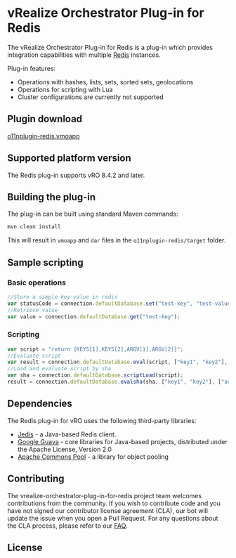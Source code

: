 # vRealize Orchestrator Plug-in for Redis

The vRealize Orchestrator Plug-in for Redis is a plug-in which provides integration capabilities with multiple
[Redis](http://redis.io/) instances.

Plug-in features:

* Operations with hashes, lists, sets, sorted sets, geolocations
* Operations for scripting with Lua
* Cluster configurations are currently not supported

## Plugin download
[o11nplugin-redis.vmoapp](https://github.com/vmware-samples/vrealize-orchestrator-plug-in-for-redis/blob/main/dist/o11nplugin-redis.vmoapp?raw=true)

## Supported platform version
The Redis plug-in supports vRO 8.4.2 and later.

## Building the plug-in

The plug-in can be built using standard Maven commands:

```bash
mvn clean install
```

This will result in `vmoapp` and `dar` files in the `o11nplugin-redis/target` folder.

## Sample scripting

### Basic operations
```javascript
//Store a simple key-value in redis
var statusCode = connection.defaultDatabase.set("test-key", "test-value");
//Retrieve value
var value = connection.defaultDatabase.get("test-key");
```

### Scripting
```javascript
var script = "return {KEYS[1],KEYS[2],ARGV[1],ARGV[2]}";
//Evaluate script
var result = connection.defaultDatabase.eval(script, ["key1", "key2"], ["arg1", "arg2"]);
//Load and evaluate script by sha
var sha = connection.defaultDatabase.scriptLoad(script);
result = connection.defaultDatabase.evalsha(sha, ["key1", "key2"], ["arg1", "arg2"]);
```

## Dependencies
The Redis plug-in for vRO uses the following third-party libraries:
* [Jedis](https://github.com/xetorthio/jedis) - a Java-based Redis client.
* [Google Guava](https://github.com/google/guava) - core libraries for Java-based projects, distributed under the Apache License, Version 2.0
* [Apache Commons Pool](https://commons.apache.org/proper/commons-pool/download_pool.cgi) - a library for object pooling

## Contributing

The vrealize-orchestrator-plug-in-for-redis project team welcomes contributions from the community. If you wish to contribute code and
you have not signed our contributor license agreement (CLA), our bot will update the issue when you open a Pull Request.
For any questions about the CLA process, please refer to our [FAQ](https://cla.vmware.com/faq).

## License
